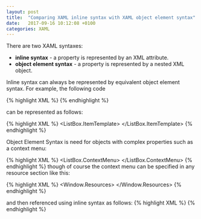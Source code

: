 ```yaml
---
layout: post
title:  "Comparing XAML inline syntax with XAML object element syntax"
date:   2017-09-16 10:12:08 +0100
categories: XAML
---
```

There are two XAML syntaxes:
* __inline syntax__ - a property is represented by an XML attribute.
* __object element syntax__ - a property is represented by a nested XML object.

Inline syntax can always be represented by equivalent object element syntax. For example, the following code

{% highlight XML %}
<ListBox ItemTemplate="{StaticResource PathVisualTemplate}"/>
{% endhighlight %}

can be represented as follows:

{% highlight XML %}
<ListBox>
    <ListBox.ItemTemplate>
        <StaticResource ResourceKey="PathVisualTemplate"/>
    </ListBox.ItemTemplate>
</ListBox>
{% endhighlight %}

Object Element Syntax is need for objects with complex properties such as a context menu:

{% highlight XML %}
<ListBox>
    <ListBox.ContextMenu>
        <ContextMenu>
            <MenuItem Header="Press this"/>
            <MenuItem Header="Press that"/>
        </ContextMenu>
    </ListBox.ContextMenu>
</ListBox>
{% endhighlight %}
though of course the context menu can be specified in any resource section like this:

{% highlight XML %}
<Window.Resources>
    <ContextMenu x:Key="CMenu1">
        <MenuItem Header="Press this"/>
        <MenuItem Header="Press that"/>
    </ContextMenu>
</Window.Resources>
{% endhighlight %}

and then referenced using inline syntax as follows:
{% highlight XML %}
<ListBox ContextMenu="{StaticResource CMenu1}"/>
{% endhighlight %}





